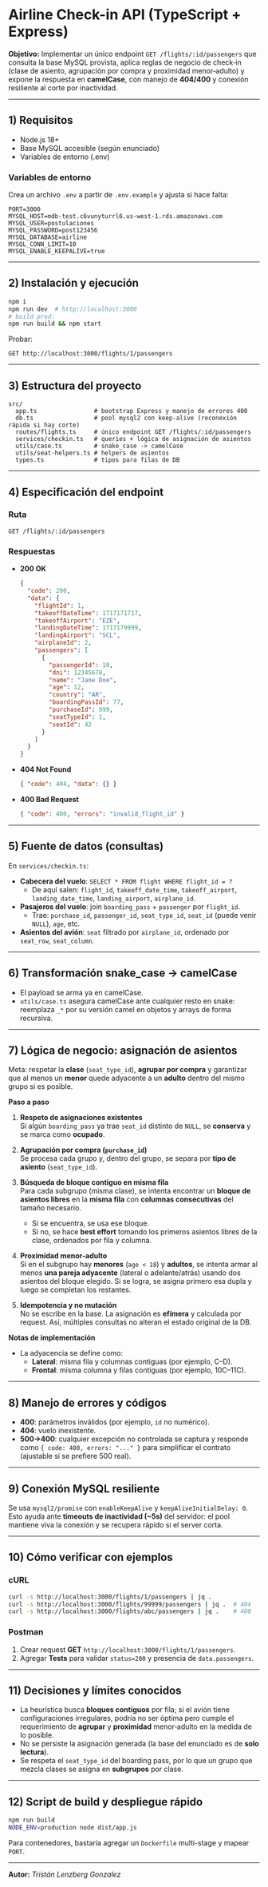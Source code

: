 # Airline Check-in API (TypeScript + Express)

**Objetivo:** Implementar un único endpoint `GET /flights/:id/passengers` que consulta la base MySQL provista, aplica reglas de negocio de check‑in (clase de asiento, agrupación por compra y proximidad menor‑adulto) y expone la respuesta en **camelCase**, con manejo de **404/400** y conexión resiliente al corte por inactividad.

---

## 1) Requisitos

- Node.js 18+
- Base MySQL accesible (según enunciado)
- Variables de entorno (.env)

### Variables de entorno
Crea un archivo `.env` a partir de `.env.example` y ajusta si hace falta:
```
PORT=3000
MYSQL_HOST=mdb-test.c6vunyturrl6.us-west-1.rds.amazonaws.com
MYSQL_USER=postulaciones
MYSQL_PASSWORD=post123456
MYSQL_DATABASE=airline
MYSQL_CONN_LIMIT=10
MYSQL_ENABLE_KEEPALIVE=true
```

---

## 2) Instalación y ejecución

```bash
npm i
npm run dev  # http://localhost:3000
# build prod:
npm run build && npm start
```

Probar:
```
GET http://localhost:3000/flights/1/passengers
```

---

## 3) Estructura del proyecto

```
src/
  app.ts                # bootstrap Express y manejo de errores 400
  db.ts                 # pool mysql2 con keep-alive (reconexión rápida si hay corte)
  routes/flights.ts     # único endpoint GET /flights/:id/passengers
  services/checkin.ts   # queries + lógica de asignación de asientos
  utils/case.ts         # snake_case -> camelCase
  utils/seat-helpers.ts # helpers de asientos
  types.ts              # tipos para filas de DB
```

---

## 4) Especificación del endpoint

### Ruta
`GET /flights/:id/passengers`

### Respuestas
- **200 OK**
  ```json
  {
    "code": 200,
    "data": {
      "flightId": 1,
      "takeoffDateTime": 1717171717,
      "takeoffAirport": "EZE",
      "landingDateTime": 1717179999,
      "landingAirport": "SCL",
      "airplaneId": 2,
      "passengers": [
        {
          "passengerId": 10,
          "dni": 12345678,
          "name": "Jane Doe",
          "age": 12,
          "country": "AR",
          "boardingPassId": 77,
          "purchaseId": 999,
          "seatTypeId": 1,
          "seatId": 42
        }
      ]
    }
  }
  ```
- **404 Not Found**
  ```json
  { "code": 404, "data": {} }
  ```
- **400 Bad Request**
  ```json
  { "code": 400, "errors": "invalid_flight_id" }
  ```

---

## 5) Fuente de datos (consultas)

En `services/checkin.ts`:

- **Cabecera del vuelo**: `SELECT * FROM flight WHERE flight_id = ?`
  - De aquí salen: `flight_id`, `takeoff_date_time`, `takeoff_airport`, `landing_date_time`, `landing_airport`, `airplane_id`.
- **Pasajeros del vuelo**: join `boarding_pass` + `passenger` por `flight_id`.
  - Trae: `purchase_id`, `passenger_id`, `seat_type_id`, `seat_id` (puede venir `NULL`), `age`, etc.
- **Asientos del avión**: `seat` filtrado por `airplane_id`, ordenado por `seat_row`, `seat_column`.

---

## 6) Transformación snake_case → camelCase

- El payload se arma ya en camelCase.
- `utils/case.ts` asegura camelCase ante cualquier resto en snake: reemplaza `_*` por su versión camel en objetos y arrays de forma recursiva.

---

## 7) Lógica de negocio: asignación de asientos

Meta: respetar la **clase** (`seat_type_id`), **agrupar por compra** y garantizar que al menos un **menor** quede adyacente a un **adulto** dentro del mismo grupo si es posible.

**Paso a paso**

1. **Respeto de asignaciones existentes**  
   Si algún `boarding_pass` ya trae `seat_id` distinto de `NULL`, se **conserva** y se marca como **ocupado**.

2. **Agrupación por compra (`purchase_id`)**  
   Se procesa cada grupo y, dentro del grupo, se separa por **tipo de asiento** (`seat_type_id`).

3. **Búsqueda de bloque contiguo en misma fila**  
   Para cada subgrupo (misma clase), se intenta encontrar un **bloque de asientos libres** en la **misma fila** con **columnas consecutivas** del tamaño necesario.  
   - Si se encuentra, se usa ese bloque.  
   - Si no, se hace **best effort** tomando los primeros asientos libres de la clase, ordenados por fila y columna.

4. **Proximidad menor‑adulto**  
   Si en el subgrupo hay **menores** (`age < 18`) y **adultos**, se intenta armar al menos **una pareja adyacente** (lateral o adelante/atrás) usando dos asientos del bloque elegido. Si se logra, se asigna primero esa dupla y luego se completan los restantes.

5. **Idempotencia y no mutación**  
   No se escribe en la base. La asignación es **efímera** y calculada por request. Así, múltiples consultas no alteran el estado original de la DB.

**Notas de implementación**
- La adyacencia se define como:
  - **Lateral**: misma fila y columnas contiguas (por ejemplo, C–D).
  - **Frontal**: misma columna y filas contiguas (por ejemplo, 10C–11C).

---

## 8) Manejo de errores y códigos

- **400**: parámetros inválidos (por ejemplo, `id` no numérico).  
- **404**: vuelo inexistente.  
- **500→400**: cualquier excepción no controlada se captura y responde como `{ code: 400, errors: "..." }` para simplificar el contrato (ajustable si se prefiere 500 real).

---

## 9) Conexión MySQL resiliente

Se usa `mysql2/promise` con `enableKeepAlive` y `keepAliveInitialDelay: 0`.  
Esto ayuda ante **timeouts de inactividad (~5s)** del servidor: el pool mantiene viva la conexión y se recupera rápido si el server corta.

---

## 10) Cómo verificar con ejemplos

### cURL
```bash
curl -s http://localhost:3000/flights/1/passengers | jq .
curl -s http://localhost:3000/flights/99999/passengers | jq .  # 404
curl -s http://localhost:3000/flights/abc/passengers | jq .    # 400
```

### Postman
1. Crear request **GET** `http://localhost:3000/flights/1/passengers`.
2. Agregar **Tests** para validar `status=200` y presencia de `data.passengers`.

---

## 11) Decisiones y límites conocidos

- La heurística busca **bloques contiguos** por fila; si el avión tiene configuraciones irregulares, podría no ser óptima pero cumple el requerimiento de **agrupar** y **proximidad** menor‑adulto en la medida de lo posible.
- No se persiste la asignación generada (la base del enunciado es de **solo lectura**).
- Se respeta el `seat_type_id` del boarding pass, por lo que un grupo que mezcla clases se asigna en **subgrupos** por clase.

---

## 12) Script de build y despliegue rápido

```bash
npm run build
NODE_ENV=production node dist/app.js
```

Para contenedores, bastaría agregar un `Dockerfile` multi-stage y mapear `PORT`.

---

**Autor:** *Tristán Lenzberg Gonzalez*
